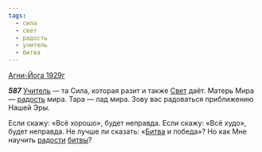 ```yaml
---
tags:
  - сила
  - свет
  - радость
  - учитель
  - битва
---
```


[Агни-Йога 1929г](/agni/1929)

___587___
[Учитель](/tag/#учитель) — та Сила, которая разит и также [Свет](/tag/#свет) даёт. Матерь Мира — [радость](/tag/#радость) мира. Тара — лад мира. Зову вас радоваться приближению Нашей Эры.   

Если скажу: «Всё хорошо», будет неправда. Если скажу: «Всё худо», будет неправда. Не лучше ли сказать: «[Битва](/tag/#битва) и победа»? Но как Мне научить [радости](/tag/#радость) [битвы](/tag/#битва)?
